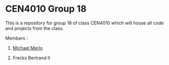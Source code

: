 # CEN4010 Group 18

This is a repository for group 18 of class CEN4010 which will house all code and projects from the class.

Members :
1. [Michael Merlo](About_Michael.md)

2. Frecks Bertrand II
